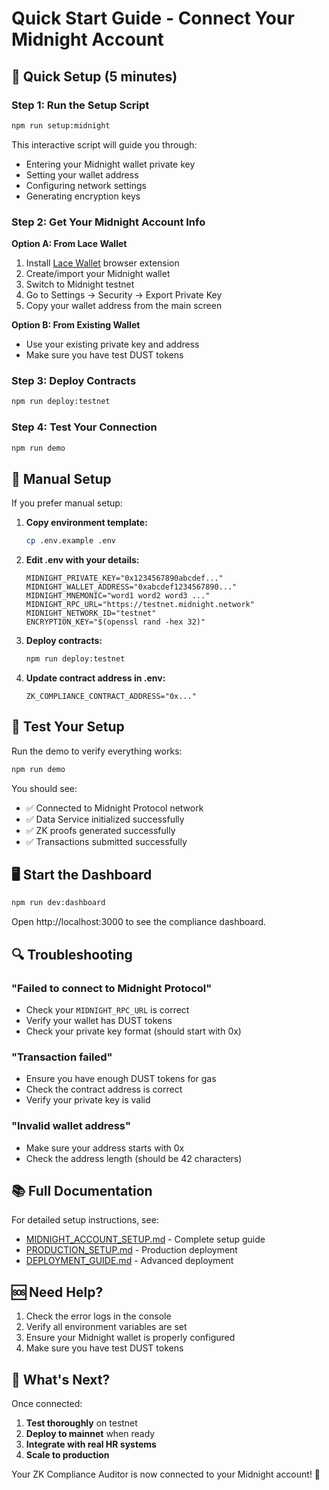 # Quick Start Guide - Connect Your Midnight Account

## 🚀 Quick Setup (5 minutes)

### Step 1: Run the Setup Script
```bash
npm run setup:midnight
```

This interactive script will guide you through:
- Entering your Midnight wallet private key
- Setting your wallet address
- Configuring network settings
- Generating encryption keys

### Step 2: Get Your Midnight Account Info

**Option A: From Lace Wallet**
1. Install [Lace Wallet](https://lace.io/) browser extension
2. Create/import your Midnight wallet
3. Switch to Midnight testnet
4. Go to Settings → Security → Export Private Key
5. Copy your wallet address from the main screen

**Option B: From Existing Wallet**
- Use your existing private key and address
- Make sure you have test DUST tokens

### Step 3: Deploy Contracts
```bash
npm run deploy:testnet
```

### Step 4: Test Your Connection
```bash
npm run demo
```

## 🔧 Manual Setup

If you prefer manual setup:

1. **Copy environment template:**
   ```bash
   cp .env.example .env
   ```

2. **Edit .env with your details:**
   ```env
   MIDNIGHT_PRIVATE_KEY="0x1234567890abcdef..."
   MIDNIGHT_WALLET_ADDRESS="0xabcdef1234567890..."
   MIDNIGHT_MNEMONIC="word1 word2 word3 ..."
   MIDNIGHT_RPC_URL="https://testnet.midnight.network"
   MIDNIGHT_NETWORK_ID="testnet"
   ENCRYPTION_KEY="$(openssl rand -hex 32)"
   ```

3. **Deploy contracts:**
   ```bash
   npm run deploy:testnet
   ```

4. **Update contract address in .env:**
   ```env
   ZK_COMPLIANCE_CONTRACT_ADDRESS="0x..."
   ```

## 🧪 Test Your Setup

Run the demo to verify everything works:
```bash
npm run demo
```

You should see:
- ✅ Connected to Midnight Protocol network
- ✅ Data Service initialized successfully
- ✅ ZK proofs generated successfully
- ✅ Transactions submitted successfully

## 🖥️ Start the Dashboard

```bash
npm run dev:dashboard
```

Open http://localhost:3000 to see the compliance dashboard.

## 🔍 Troubleshooting

### "Failed to connect to Midnight Protocol"
- Check your `MIDNIGHT_RPC_URL` is correct
- Verify your wallet has DUST tokens
- Check your private key format (should start with 0x)

### "Transaction failed"
- Ensure you have enough DUST tokens for gas
- Check the contract address is correct
- Verify your private key is valid

### "Invalid wallet address"
- Make sure your address starts with 0x
- Check the address length (should be 42 characters)

## 📚 Full Documentation

For detailed setup instructions, see:
- [MIDNIGHT_ACCOUNT_SETUP.md](./MIDNIGHT_ACCOUNT_SETUP.md) - Complete setup guide
- [PRODUCTION_SETUP.md](./PRODUCTION_SETUP.md) - Production deployment
- [DEPLOYMENT_GUIDE.md](./DEPLOYMENT_GUIDE.md) - Advanced deployment

## 🆘 Need Help?

1. Check the error logs in the console
2. Verify all environment variables are set
3. Ensure your Midnight wallet is properly configured
4. Make sure you have test DUST tokens

## 🎯 What's Next?

Once connected:
1. **Test thoroughly** on testnet
2. **Deploy to mainnet** when ready
3. **Integrate with real HR systems**
4. **Scale to production**

Your ZK Compliance Auditor is now connected to your Midnight account! 🎉
